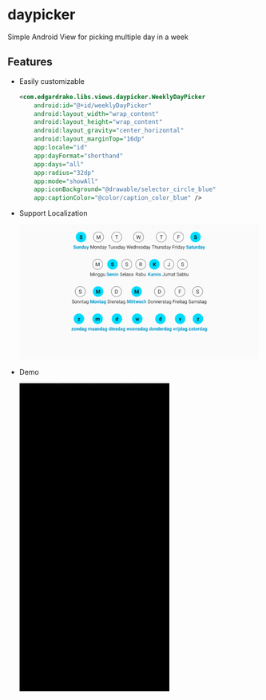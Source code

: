 # daypicker
Simple Android View for picking multiple day in a week

## Features

*   Easily customizable

    ```xml
    <com.edgardrake.libs.views.daypicker.WeeklyDayPicker
        android:id="@+id/weeklyDayPicker"
        android:layout_width="wrap_content"
        android:layout_height="wrap_content"
        android:layout_gravity="center_horizontal"
        android:layout_marginTop="16dp"
        app:locale="id"
        app:dayFormat="shorthand"
        app:days="all"
        app:radius="32dp"
        app:mode="showAll"
        app:iconBackground="@drawable/selector_circle_blue"
        app:captionColor="@color/caption_color_blue" />
    ```

*   Support Localization

    ![i18n](./docs/assets/i18n.png)

*   Demo
    
    <img src="./docs/assets/demo.gif" alt="demo" width="300">
